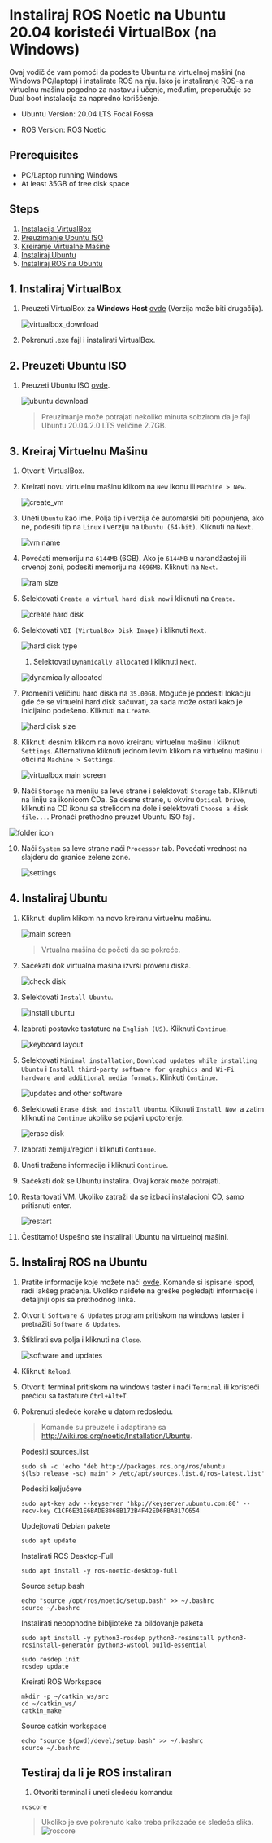 # Instaliraj ROS Noetic na Ubuntu 20.04 koristeći VirtualBox (na Windows)

Ovaj vodič će vam pomoći da podesite Ubuntu na virtuelnoj mašini (na Windows PC/laptop) i instalirate ROS na nju. Iako je instaliranje ROS-a na virtuelnu mašinu pogodno za nastavu i učenje, međutim, preporučuje se Dual boot instalacija za napredno korišćenje.

- Ubuntu Version: 20.04 LTS Focal Fossa

- ROS Version: ROS Noetic


## Prerequisites

- PC/Laptop running Windows
- At least 35GB of free disk space

## Steps

1. [Instalacija VirtualBox](#1-Instalacija-Virtualbox)
2. [Preuzimanje Ubuntu ISO](#2-Preuzimawe-Ubuntu-ISO)
3. [Kreiranje Virtualne Mašine](#3-Kreiranje-Virtualne-Mašine)
4. [Instaliraj Ubuntu](#4-Instaliraj-Ubuntu)
5. [Instaliraj ROS na Ubuntu](#5-Instaliraj-ROS-na-Ubuntu)

## 1. Instaliraj VirtualBox

1. Preuzeti VirtualBox za **Windows Host** [ovde](https://www.virtualbox.org/wiki/Downloads) (Verzija može biti drugačija).

   ![virtualbox_download](media/vbox_download.png)

2. Pokrenuti .exe fajl i instalirati VirtualBox.

## 2. Preuzeti Ubuntu ISO

1. Preuzeti Ubuntu ISO [ovde](https://ubuntu.com/download/desktop).

   ![ubuntu download](media/ubuntu_download.png)

   > Preuzimanje može potrajati nekoliko minuta sobzirom da je fajl Ubuntu 20.04.2.0 LTS veličine 2.7GB.

## 3. Kreiraj Virtuelnu Mašinu

1. Otvoriti VirtualBox.

2. Kreirati novu virtuelnu mašinu klikom na `New` ikonu ili  `Machine > New`.

   ![create_vm](media/create_new.png)
   
3. Uneti `Ubuntu` kao ime. Polja tip i verzija će automatski biti popunjena, ako ne, podesiti tip na `Linux` i verziju na `Ubuntu (64-bit)`. Kliknuti na `Next`.

   ![vm name](media/vm_name.png)

4. Povećati memoriju na `6144MB` (6GB). Ako je `6144MB` u narandžastoj ili crvenoj zoni, podesiti memoriju na `4096MB`. Kliknuti na `Next`.

   ![ram size](media/ram.png)

5. Selektovati `Create a virtual hard disk now` i kliknuti na `Create`.

   ![create hard disk](media/hard_disk.png)

6. Selektovati `VDI (VirtualBox Disk Image)` i kliknuti `Next`.

   ![hard disk type](media/hard_disk_type.png)

   1. Selektovati `Dynamically allocated` i kliknuti `Next`.

   ![dynamically allocated](media/dynamic.png)

7. Promeniti veličinu hard diska na `35.00GB`. Moguće je podesiti lokaciju gde će se virtuelni hard disk sačuvati, za sada može ostati kako je inicijalno podešeno. Kliknuti na `Create`.

   ![hard disk size](media/hard_disk_size.png)

8. Kliknuti desnim klikom na novo kreiranu virtuelnu mašinu i kliknuti `Settings`. Alternativno kliknuti jednom levim klikom na virtuelnu mašinu i otići na `Machine > Settings`. 

   ![virtualbox main screen](media/right_click.png)

9. Naći `Storage` na meniju sa leve strane i selektovati `Storage` tab. Kliknuti na liniju sa ikonicom CDa. Sa desne strane, u okviru `Optical Drive`, kliknuti na CD ikonu sa strelicom na dole i selektovati `Choose a disk file...`. Pronaći prethodno preuzet Ubuntu ISO fajl.

  ![folder icon](media/startup_alternative.png)

10. Naći `System` sa leve strane naći  `Processor` tab. Povećati vrednost na slajderu do granice zelene zone.

    ![settings](media/settings.png)

## 4. Instaliraj Ubuntu

1. Kliknuti duplim klikom na novo kreiranu virtuelnu mašinu.

   ![main screen](media/main_screen.png)

   > Vrtualna mašina će početi da se pokreće.

2. Sačekati dok virtualna mašina izvrši proveru diska.

   ![check disk](media/check_disk.png)

3. Selektovati `Install Ubuntu`.

   ![install ubuntu](media/install.png)

4. Izabrati postavke tastature na `English (US)`. Kliknuti `Continue`.

   ![keyboard layout](media/keyboard_layout.png)

5. Selektovati `Minimal installation`, `Download updates while installing Ubuntu` i `Install third-party software for graphics and Wi-Fi hardware and additional media formats`. Klinkuti `Continue`.

   ![updates and other software](media/updates_and_software.png)

6. Selektovati `Erase disk and install Ubuntu`. Kliknuti `Install Now `a zatim kliknuti na `Continue` ukoliko se pojavi upotorenje.

   ![erase disk](media/erase_disk.png)

7. Izabrati zemlju/region i kliknuti `Continue`.

8. Uneti tražene informacije i kliknuti  `Continue`.

9. Sačekati dok se Ubuntu instalira. Ovaj korak može potrajati.

10. Restartovati VM. Ukoliko zatraži da se izbaci instalacioni CD, samo pritisnuti enter.

    ![restart](media/restart.png)

11. Čestitamo! Uspešno ste instalirali Ubuntu na virtuelnoj mašini.

## 5. Instaliraj ROS na Ubuntu

1. Pratite informacije koje možete naći [ovde](http://wiki.ros.org/noetic/Installation/Ubuntu). Komande si ispisane ispod, radi lakšeg praćenja. Ukoliko naiđete na greške pogledajti informacije i detaljniji opis sa prethodnog linka.

2. Otvoriti `Software & Updates` program pritiskom na windows taster i pretražiti `Software & Updates`.

3. Štiklirati sva polja i kliknuti na `Close`.

   ![software and updates](media/software_and_updates.png)

4. Kliknuti `Reload`.

5. Otvoriti terminal pritiskom na windows taster i naći `Terminal` ili koristeći prečicu sa tastature `Ctrl+Alt+T`.

6. Pokrenuti sledeće korake u datom redosledu.

    > Komande su preuzete i adaptirane sa http://wiki.ros.org/noetic/Installation/Ubuntu.

    Podesiti sources.list
    
    ```
    sudo sh -c 'echo "deb http://packages.ros.org/ros/ubuntu $(lsb_release -sc) main" > /etc/apt/sources.list.d/ros-latest.list'
    ```
    
    Podesiti keljučeve
    ```
    sudo apt-key adv --keyserver 'hkp://keyserver.ubuntu.com:80' --recv-key C1CF6E31E6BADE8868B172B4F42ED6FBAB17C654
    ```
    
    Updejtovati Debian pakete
    ```
    sudo apt update
    ```
    
    Instalirati ROS Desktop-Full
    ```
    sudo apt install -y ros-noetic-desktop-full
    ```
    
    Source setup.bash
    ```
    echo "source /opt/ros/noetic/setup.bash" >> ~/.bashrc
    source ~/.bashrc
    ```
    
    Instalirati neoophodne bibljioteke za bildovanje paketa
    ```
    sudo apt install -y python3-rosdep python3-rosinstall python3-rosinstall-generator python3-wstool build-essential
    ```
    ```
    sudo rosdep init
    rosdep update
    ```
    
    Kreirati ROS Workspace
    ```
    mkdir -p ~/catkin_ws/src
    cd ~/catkin_ws/
    catkin_make
    ```
    
    Source catkin workspace
    ```
    echo "source $(pwd)/devel/setup.bash" >> ~/.bashrc
    source ~/.bashrc
    ```
    
    ## Testiraj da li je ROS instaliran
    
    1. Otvoriti terminal i uneti sledeću komandu:
    ```
    roscore
    ```
    > Ukoliko je sve pokrenuto kako treba prikazaće se sledeća slika.
    ![roscore](media/roscore.png)

    
